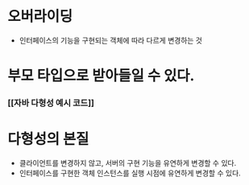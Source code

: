 # 오버라이딩
- 인터페이스의 기능을 구현되는 객체에 따라 다르게 변경하는 것

# 부모 타입으로 받아들일 수 있다.

### [[자바 다형성 예시 코드]]


# 다형성의 본질
- 클라이언트를 변경하지 않고, 서버의 구현 기능을 유연하게 변경할 수 있다.
- 인터페이스를 구현한 객체 인스턴스를 실행 시점에 유연하게 변경할 수 있다.